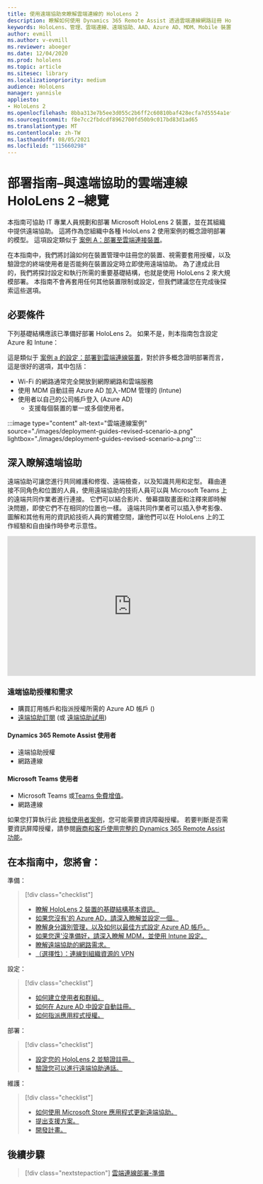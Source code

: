 ```yaml
---
title: 使用遠端協助來瞭解雲端連線的 HoloLens 2
description: 瞭解如何使用 Dynamics 365 Remote Assist 透過雲端連線網路註冊 HoloLens 2 裝置。
keywords: HoloLens、管理、雲端連線、遠端協助、AAD、Azure AD、MDM、Mobile 裝置管理
author: evmill
ms.author: v-evmill
ms.reviewer: aboeger
ms.date: 12/04/2020
ms.prod: hololens
ms.topic: article
ms.sitesec: library
ms.localizationpriority: medium
audience: HoloLens
manager: yannisle
appliesto:
- HoloLens 2
ms.openlocfilehash: 8bba313e7b5ee3d055c2b6ff2c60810baf428ecfa7d5554a1efb4e0aa9e1e98b
ms.sourcegitcommit: f8e7cc2fbdcdf8962700fd50b9c017bd83d1ad65
ms.translationtype: MT
ms.contentlocale: zh-TW
ms.lasthandoff: 08/05/2021
ms.locfileid: "115660298"
---
```

# <a name="deployment-guide--cloud-connected-hololens-2-with-remote-assist--overview"></a>部署指南–與遠端協助的雲端連線 HoloLens 2 –總覽

本指南可協助 IT 專業人員規劃和部署 Microsoft HoloLens 2 裝置，並在其組織中提供遠端協助。 這將作為您組織中各種 HoloLens 2 使用案例的概念證明部署的模型。 這項設定類似于 [案例 A：部署至雲端連接裝置](common-scenarios.md#scenario-a)。 

在本指南中，我們將討論如何在裝置管理中註冊您的裝置、視需要套用授權，以及驗證您的終端使用者是否能夠在裝置設定時立即使用遠端協助。 為了達成此目的，我們將探討設定和執行所需的重要基礎結構，也就是使用 HoloLens 2 來大規模部署。 本指南不會再套用任何其他裝置限制或設定，但我們建議您在完成後探索這些選項。

## <a name="prerequisites"></a>必要條件

下列基礎結構應該已準備好部署 HoloLens 2。 如果不是，則本指南包含設定 Azure 和 Intune：

這是類似于 [案例 a 的設定：部署到雲端連線裝置](/hololens/common-scenarios#scenario-a)，對於許多概念證明部署而言，這是很好的選項，其中包括：

- Wi-Fi 的網路通常完全開放到網際網路和雲端服務
- 使用 MDM 自動註冊 Azure AD 加入-MDM 管理的 (Intune) 
- 使用者以自己的公司帳戶登入 (Azure AD) 
    - 支援每個裝置的單一或多個使用者。

:::image type="content" alt-text="雲端連線案例" source="./images/deployment-guides-revised-scenario-a.png" lightbox="./images/deployment-guides-revised-scenario-a.png":::


## <a name="learn-about-remote-assist"></a>深入瞭解遠端協助

遠端協助可讓您進行共同維護和修復、遠端檢查，以及知識共用和定型。 藉由連接不同角色和位置的人員，使用遠端協助的技術人員可以與 Microsoft Teams 上的遠端共同作業者進行連接。 它們可以結合影片、螢幕擷取畫面和注釋來即時解決問題，即使它們不在相同的位置也一樣。 遠端共同作業者可以插入參考影像、圖解和其他有用的資訊給技術人員的實體空間，讓他們可以在 HoloLens 上的工作經驗和自由操作時參考示意性。

<iframe width="560" height="315" src="https://www.youtube.com/embed/d3YT8j0yYl0" frameborder="0" allow="accelerometer; autoplay; clipboard-write; encrypted-media; gyroscope; picture-in-picture" allowfullscreen></iframe>

### <a name="remote-assist-licensing-and-requirements"></a>遠端協助授權和需求

- 購買訂用帳戶和指派授權所需的 Azure AD 帳戶 () 
- [遠端協助訂閱](/dynamics365/mixed-reality/remote-assist/buy-and-deploy-remote-assist) (或 [遠端協助試用](/dynamics365/mixed-reality/remote-assist/try-remote-assist)) 
    
#### <a name="dynamics-365-remote-assist-user"></a>Dynamics 365 Remote Assist 使用者

- 遠端協助授權
- 網路連線

#### <a name="microsoft-teams-user"></a>Microsoft Teams 使用者

- Microsoft Teams 或[Teams 免費增值](https://products.office.com/microsoft-teams/free)。
- 網路連線

如果您打算執行此 [跨租使用者案例](/dynamics365/mixed-reality/remote-assist/cross-tenant-overview#scenario-2-leasing-services-to-other-tenants)，您可能需要資訊障礙授權。 若要判斷是否需要資訊屏障授權，請參閱[廠商和客戶使用完整的 Dynamics 365 Remote Assist 功能](/dynamics365/mixed-reality/remote-assist/cross-tenant-licensing-implementation)。

## <a name="in-this-guide-you-will"></a>在本指南中，您將會：

準備：

> [!div class="checklist"]
> - [瞭解 HoloLens 2 裝置的基礎結構基本資訊。](hololens2-cloud-connected-prepare.md#infrastructure-essentials)
> - [如果您沒有&#39;的 Azure AD，請深入瞭解並設定一個。](hololens2-cloud-connected-prepare.md#azure-active-directory)
> - [瞭解身分識別管理，以及如何以最佳方式設定 Azure AD 帳戶。](hololens2-cloud-connected-prepare.md#identity-management)
> - [如果您還&#39;沒準備好，請深入瞭解 MDM，並使用 Intune 設定。](hololens2-cloud-connected-prepare.md#mobile-device-management)
> - [瞭解遠端協助的網路需求。](hololens2-cloud-connected-prepare.md#network)
> - [（選擇性）：連線到組織資源的 VPN](hololens2-cloud-connected-prepare.md#optional-connect-your-hololens-to-vpn)

設定：

> [!div class="checklist"]
> - [如何建立使用者和群組。](hololens2-cloud-connected-configure.md#azure-users-and-groups)
> - [如何在 Azure AD 中設定自動註冊。](hololens2-cloud-connected-configure.md#auto-enrollment-on-hololens-2)
> - [如何指派應用程式授權。](hololens2-cloud-connected-configure.md#application-licenses)

部署：

> [!div class="checklist"]
> - [設定您的 HoloLens 2 並驗證註冊。](hololens2-cloud-connected-deploy.md#enrollment-validation)
> - [驗證您可以進行遠端協助通話。](hololens2-cloud-connected-deploy.md#remote-assist-call-validation)

維護：

> [!div class="checklist"]
> - [如何使用 Microsoft Store 應用程式更新遠端協助。](hololens2-cloud-connected-maintain.md#updates)
> - [提出支援方案。](hololens2-cloud-connected-maintain.md#support-plan)
> - [開發計畫。](hololens2-cloud-connected-maintain.md#development-plan)

## <a name="next-step"></a>後續步驟

> [!div class="nextstepaction"]
> [雲端連線部署-準備](hololens2-cloud-connected-prepare.md)

